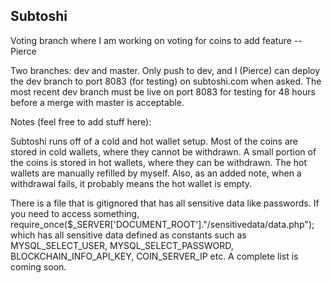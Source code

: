 Subtoshi
------------

Voting branch where I am working on voting for coins to add feature --Pierce

Two branches: dev and master.  Only push to dev, and I (Pierce) can deploy the dev branch to port 8083 (for testing) on subtoshi.com when asked.  The most recent dev branch must be live on port 8083 for testing for 48 hours before a merge with master is acceptable.

Notes (feel free to add stuff here):

Subtoshi runs off of a cold and hot wallet setup.  Most of the coins are stored in cold wallets, where they cannot be withdrawn.  A small portion of the coins is stored in hot wallets, where they can be withdrawn.  The hot wallets are manually refilled by myself.  Also, as an added note, when a withdrawal fails, it probably means the hot wallet is empty.

There is a file that is gitignored that has all sensitive data like passwords.  If you need to access something, require_once($_SERVER['DOCUMENT_ROOT']."/sensitivedata/data.php"); which has all sensitive data defined as constants such as MYSQL_SELECT_USER, MYSQL_SELECT_PASSWORD, BLOCKCHAIN_INFO_API_KEY, COIN_SERVER_IP etc.  A complete list is coming soon.
